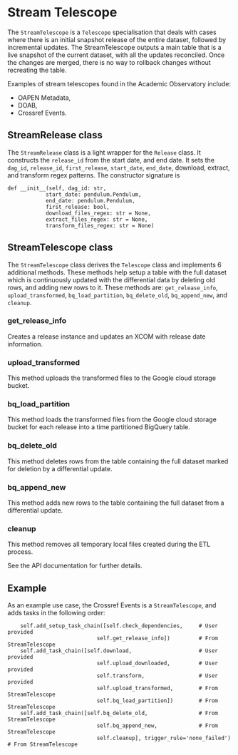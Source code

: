 # Stream Telescope

The `StreamTelescope` is a `Telescope` specialisation that deals with cases where there is an initial snapshot release of the entire dataset, followed by incremental updates.  The StreamTelescope outputs a main table that is a live snapshot of the current dataset, with all the updates reconciled.  Once the changes are merged, there is no way to rollback changes without recreating the table.

Examples of stream telescopes found in the Academic Observatory include:
- OAPEN Metadata,
- DOAB,
- Crossref Events.

## StreamRelease class

The `StreamRelease` class is a light wrapper for the `Release` class.  It constructs the `release_id` from the start date, and end date.  It sets the `dag_id`, `release_id`, `first_release`, `start_date`, `end_date`, download, extract, and transform regex patterns. The constructor signature is

```
def __init__(self, dag_id: str,
            start_date: pendulum.Pendulum,
            end_date: pendulum.Pendulum,
            first_release: bool,
            download_files_regex: str = None,
            extract_files_regex: str = None,
            transform_files_regex: str = None)
```

## StreamTelescope class

The `StreamTelescope` class derives the `Telescope` class and implements 6 additional methods.  These methods help setup a table with the full dataset which is continuously updated with the differential data by deleting old rows, and adding new rows to it.  These methods are: `get_release_info`, `upload_transformed`, `bq_load_partition`, `bq_delete_old`, `bq_append_new`, and `cleanup`.

### get_release_info

Creates a release instance and updates an XCOM with release date information.

### upload_transformed

This method uploads the transformed files to the Google cloud storage bucket.

### bq_load_partition

This method loads the transformed files from the Google cloud storage bucket for each release into a time partitioned BigQuery table.

### bq_delete_old

This method deletes rows from the table containing the full dataset marked for deletion by a differential update.

### bq_append_new

This method adds new rows to the table containing the full dataset from a differential update.

### cleanup

This method removes all temporary local files created during the ETL process.

See the API documentation for further details.

## Example

As an example use case, the Crossref Events is a `StreamTelescope`, and adds tasks in the following order:
```
    self.add_setup_task_chain([self.check_dependencies,     # User provided
                            self.get_release_info])         # From StreamTelescope
    self.add_task_chain([self.download,                     # User provided
                            self.upload_downloaded,         # User provided
                            self.transform,                 # User provided
                            self.upload_transformed,        # From StreamTelescope
                            self.bq_load_partition])        # From StreamTelescope
    self.add_task_chain([self.bq_delete_old,                # From StreamTelescope
                            self.bq_append_new,             # From StreamTelescope
                            self.cleanup], trigger_rule='none_failed')  # From StreamTelescope
```